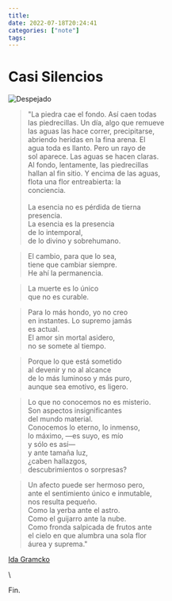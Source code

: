 ```yaml
---
title:  
date: 2022-07-18T20:24:41 
categories: ["note"] 
tags: 
---
```



# Casi Silencios


![Despejado](https://i.imgur.com/PMZhdP2.jpg "En em campo, un atardecer de invierno")


>"La piedra cae el fondo. Así caen todas \
>las piedrecillas. Un día, algo que remueve \
>las aguas las hace correr, precipitarse, \
>abriendo heridas en la fina arena. El \
>agua toda es llanto. Pero un rayo de \
>sol aparece. Las aguas se hacen claras. \
>Al fondo, lentamente, las piedrecillas \
>hallan al fin sitio. Y encima de las aguas, \
>flota una flor entreabierta: la \
>conciencia. \
\
>La esencia no es pérdida de tierna \
>presencia. \
>La esencia es la presencia \
>de lo intemporal, \
>de lo divino y sobrehumano. 

>El cambio, para que lo sea, \
>tiene que cambiar siempre. \
>He ahí la permanencia. 

>La muerte es lo único \
>que no es curable. 

>Para lo más hondo, yo no creo \
>en instantes. Lo supremo jamás \
>es actual. \
>El amor sin mortal asidero, \
>no se somete al tiempo. 

>Porque lo que está sometido \
>al devenir y no al alcance \
>de lo más luminoso y más puro, \
>aunque sea emotivo, es ligero. 

>Lo que no conocemos no es misterio. \
>Son aspectos insignificantes \
>del mundo material.  
>Conocemos lo eterno, lo inmenso, \
>lo máximo, —es suyo, es mío \
>y sólo es así— \
>y ante tamaña luz, \
>¿caben hallazgos, \
>descubrimientos o sorpresas? 

>Un afecto puede ser hermoso pero, \
>ante el sentimiento único e inmutable, \
>nos resulta pequeño. \
>Como la yerba ante el astro. \
>Como el guijarro ante la nube. \
>Como fronda salpicada de frutos ante \
>el cielo en que alumbra una sola flor \
>áurea y suprema." 


 [Ida Gramcko](https://vomiteunconejito.wordpress.com/2020/02/26/poemas-de-ida-gramcko/) 

 \
 


 Fin.

